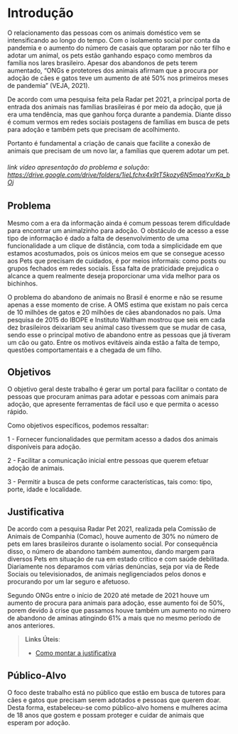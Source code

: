 # Introdução

O relacionamento das pessoas com os animais doméstico vem se intensificando ao longo do tempo. Com o isolamento social por conta da pandemia e o aumento do número de casais que optaram por não ter filho e adotar um animal, os pets estão ganhando espaço como membros da família nos lares brasileiro. Apesar dos abandonos de pets terem aumentado, “ONGs e protetores dos animais afirmam que a procura por adoção de cães e gatos teve um aumento de até 50% nos primeiros meses de pandemia” (VEJA, 2021). 

De acordo com uma pesquisa feita pela Radar pet 2021, a principal porta de entrada dos animais nas famílias brasileiras é por meio da adoção, que já era uma tendência, mas que ganhou força durante a pandemia. Diante disso é comum vermos em redes sociais postagens de famílias em busca de pets para adoção e também pets que precisam de acolhimento. 

Portanto é fundamental a criação de canais que facilite a conexão de animais que precisam de um novo lar, a famílias que querem adotar um pet.  

###### link vídeo apresentação do problema e solução: https://drive.google.com/drive/folders/1ieLfchx4x9tT5kozy6N5mpqYxrKq_bOj

## Problema

Mesmo com a era da informação ainda é comum pessoas terem dificuldade para encontrar um animalzinho para adoção. O obstáculo de acesso a esse tipo de informação é dado a falta de desenvolvimento de uma funcionalidade a um clique de distância, com toda a simplicidade em que estamos acostumados, pois os únicos meios em que se consegue acesso aos Pets que precisam de cuidados, é por meios informais: como posts ou grupos fechados em redes sociais. Essa falta de praticidade prejudica o alcance a quem realmente deseja proporcionar uma vida melhor para os bichinhos. 

O problema do abandono de animais no Brasil é enorme e não se resume apenas a esse momento de crise. A OMS estima que existam no país cerca de 10 milhões de gatos e 20 milhões de cães abandonados no país. Uma pesquisa de 2015 do IBOPE e Instituto Waltham mostrou que seis em cada dez brasileiros deixariam seu animal caso tivessem que se mudar de casa, sendo esse o principal motivo de abandono entre as pessoas que já tiveram um cão ou gato. Entre os motivos evitáveis ainda estão a falta de tempo, questões comportamentais e a chegada de um filho. 

## Objetivos

O objetivo geral deste trabalho é gerar um portal para facilitar o contato de pessoas que procuram animas para adotar e pessoas com animais para adoção, que apresente ferramentas de fácil uso e que permita o acesso rápido. 

Como objetivos específicos, podemos ressaltar: 

  1 - Fornecer funcionalidades que permitam acesso a dados dos animais disponíveis para adoção. 

  2 - Facilitar a comunicação inicial entre pessoas que querem efetuar adoção de animais. 

  3 - Permitir a busca de pets conforme características, tais como: tipo, porte, idade e localidade. 

## Justificativa

De acordo com a pesquisa Radar Pet 2021, realizada pela Comissão de Animais de Companhia (Comac), houve aumento de 30% no número de pets em lares brasileiros durante o isolamento social. Por consequência disso, o número de abandono também aumentou, dando margem para diversos Pets em situação de rua em estado crítico e com saúde debilitada. Diariamente nos deparamos com várias denúncias, seja por via de Rede Sociais ou televisionados, de animais negligenciados pelos donos e procurando por um lar seguro e afetuoso. 

Segundo ONGs entre o início de 2020 até metade de 2021 houve um aumento de procura para animais para adoção, esse aumento foi de 50%, porem devido à crise que passamos houve também um aumento no número de abandono de aminas atingindo 61% a mais que no mesmo período de anos anteriores. 

> **Links Úteis**:
> - [Como montar a justificativa](https://guiadamonografia.com.br/como-montar-justificativa-do-tcc/)

## Público-Alvo

O foco deste trabalho está no público que estão em busca de tutores para cães e gatos que precisam serem adotados e pessoas que querem doar.  
Desta forma, estabeleceu-se como público-alvo homens e mulheres acima de 18 anos que gostem e possam proteger e cuidar de animais que esperam por adoção.  
